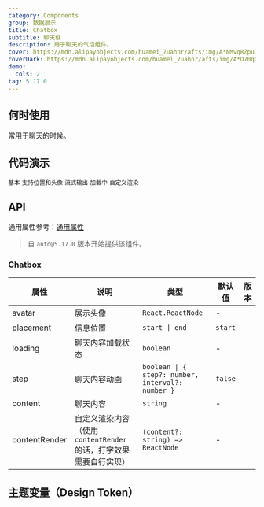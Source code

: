```yaml
---
category: Components
group: 数据展示
title: Chatbox
subtitle: 聊天框
description: 用于聊天的气泡组件。
cover: https://mdn.alipayobjects.com/huamei_7uahnr/afts/img/A*NMvqRZpuJfQAAAAAAAAAAAAADrJ8AQ/original
coverDark: https://mdn.alipayobjects.com/huamei_7uahnr/afts/img/A*D70qQJJmzhgAAAAAAAAAAAAADrJ8AQ/original
demo:
  cols: 2
tag: 5.17.0
---
```


## 何时使用

常用于聊天的时候。

## 代码演示

<!-- prettier-ignore -->
<code src="./demo/basic.tsx">基本</code>
<code src="./demo/avatar-and-placement.tsx">支持位置和头像</code>
<code src="./demo/stream-output.tsx">流式输出</code>
<code src="./demo/loading.tsx">加载中</code>
<code src="./demo/contentRender.tsx">自定义渲染</code>

## API

通用属性参考：[通用属性](/docs/react/common-props)

> 自 `antd@5.17.0` 版本开始提供该组件。

### Chatbox

| 属性 | 说明 | 类型 | 默认值 | 版本 |
| --- | --- | --- | --- | --- |
| avatar | 展示头像 | `React.ReactNode` | - |  |
| placement | 信息位置 | `start \| end` | `start` |  |
| loading | 聊天内容加载状态 | `boolean` | - |  |
| step | 聊天内容动画 | `boolean \| { step?: number, interval?: number }` | `false` |  |
| content | 聊天内容 | `string` | - |  |
| contentRender | 自定义渲染内容（使用 `contentRender` 的话，打字效果需要自行实现） | `(content?: string) => ReactNode` | - |  |

## 主题变量（Design Token）

<ComponentTokenTable component="Chatbox"></ComponentTokenTable>
